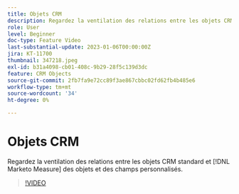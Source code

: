 ```yaml
---
title: Objets CRM
description: Regardez la ventilation des relations entre les objets CRM standard et [!DNL Marketo Measure] des objets et des champs personnalisés.
role: User
level: Beginner
doc-type: Feature Video
last-substantial-update: 2023-01-06T00:00:00Z
jira: KT-11700
thumbnail: 347218.jpeg
exl-id: b31a4098-cb01-408c-9b29-28f5c139d3dc
feature: CRM Objects
source-git-commit: 2fb7fa9e72cc89f3ae867cbbc02fd62fb4b485e6
workflow-type: tm+mt
source-wordcount: '34'
ht-degree: 0%

---
```


# Objets CRM

Regardez la ventilation des relations entre les objets CRM standard et [!DNL Marketo Measure] des objets et des champs personnalisés.

>[!VIDEO](https://video.tv.adobe.com/v/347218/?quality=12&learn=on)
